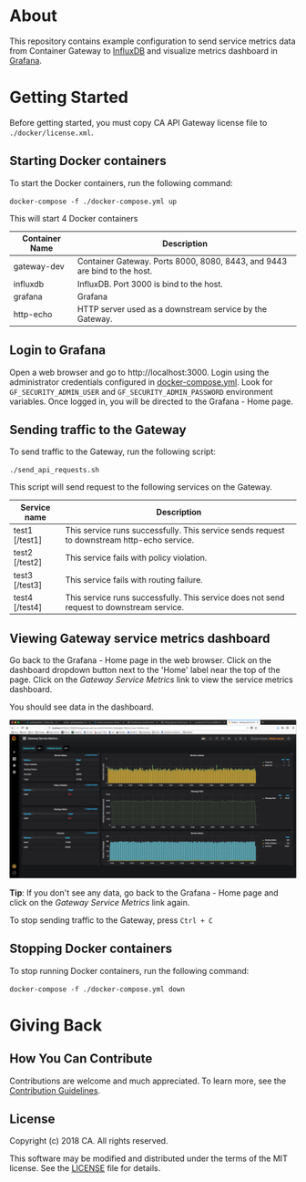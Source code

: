 # About
This repository contains example configuration to send service metrics data from Container Gateway to [InfluxDB](https://www.influxdata.com) and visualize metrics dashboard in [Grafana](https://grafana.com).

# Getting Started
Before getting started, you must copy CA API Gateway license file to `./docker/license.xml`.

## Starting Docker containers
To start the Docker containers, run the following command:

`docker-compose -f ./docker-compose.yml up`

This will start 4 Docker containers

| Container Name | Description |
| --------|---------|
| gateway-dev | Container Gateway. Ports 8000, 8080, 8443, and 9443 are bind to the host. |
| influxdb | InfluxDB. Port 3000 is bind to the host. |
| grafana | Grafana |
| http-echo | HTTP server used as a downstream service by the Gateway. |

## Login to Grafana
Open a web browser and go to http://localhost:3000. Login using the administrator credentials configured in [docker-compose.yml](docker-compose.yml). Look for `GF_SECURITY_ADMIN_USER` and `GF_SECURITY_ADMIN_PASSWORD` environment variables. Once logged in, you will be directed to the Grafana - Home page.

## Sending traffic to the Gateway
To send traffic to the Gateway, run the following script:

`./send_api_requests.sh`

This script will send request to the following services on the Gateway.

| Service name | Description |
| --------|--------- |
| test1 [/test1] | This service runs successfully. This service sends request to downstream http-echo service. |
| test2 [/test2] | This service fails with policy violation. |
| test3 [/test3] | This service fails with routing failure. |
| test4 [/test4] | This service runs successfully. This service does not send request to downstream service. |

## Viewing Gateway service metrics dashboard
Go back to the Grafana - Home page in the web browser. Click on the dashboard dropdown button next to the 'Home' label near the top of the page. Click on the *Gateway Service Metrics* link to view the service metrics dashboard.

You should see data in the dashboard.

![Gateway Service Metrics dashboard](img/dashboard.png)

**Tip**: If you don't see any data, go back to the Grafana - Home page and click on the *Gateway Service Metrics* link again.

To stop sending traffic to the Gateway, press `Ctrl + C`

## Stopping Docker containers
To stop running Docker containers, run the following command:

`docker-compose -f ./docker-compose.yml down`

# Giving Back
## How You Can Contribute
Contributions are welcome and much appreciated. To learn more, see the [Contribution Guidelines][contributing].

## License

Copyright (c) 2018 CA. All rights reserved.

This software may be modified and distributed under the terms
of the MIT license. See the [LICENSE][license-link] file for details.


 [license-link]: /LICENSE
 [contributing]: /CONTRIBUTING.md
